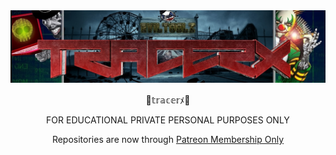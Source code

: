 <img src="https://github.com/traserx/traserx/blob/main/et.png">
<p align="center">
  🎈𝕥𝕣𝕒𝕔𝕖𝕣ﾒ🤡
</p>
<p align="center">
FOR EDUCATIONAL PRIVATE PERSONAL PURPOSES ONLY
</p>
<p align="center">
Repositories are now through <a href="https://www.patreon.com/tracerx">Patreon Membership Only</a>
</p>
